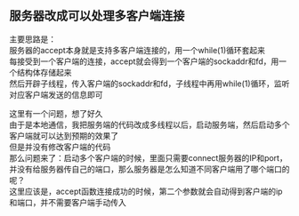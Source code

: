 ## 服务器改成可以处理多客户端连接

主要思路是：   
服务器的accept本身就是支持多客户端连接的，用一个while(1)循环套起来   
每接受到一个客户端的连接，accept就会得到一个客户端的sockaddr和fd，用一个结构体存储起来   
然后开辟子线程，传入客户端的sockaddr和fd，子线程中再用while(1)循环，监听对应客户端发送的信息即可   

这里有一个问题，想了好久   
由于是本地通信，我把服务端的代码改成多线程以后，启动服务端，然后启动多个客户端就可以达到预期的效果了   
但是并没有修改客户端的代码   
那么问题来了：启动多个客户端的时候，里面只需要connect服务器的IP和port，并没有给服务器传自己的端口，那么服务器是怎么知道不同客户端用了哪个端口的呢？    
这里应该是，accept函数连接成功的时候，第二个参数就会自动得到客户端的ip和端口，并不需要客户端手动传入

